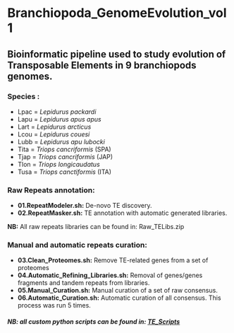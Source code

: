 # Branchiopoda_GenomeEvolution_vol1

## Bioinformatic pipeline used to study evolution of Transposable Elements in 9 branchiopods genomes.

### Species :  
 - Lpac = *Lepidurus packardi*
 - Lapu = *Lepidurus apus apus*
 - Lart = *Lepidurus arcticus*
 - Lcou = *Lepidurus couesi*
 - Lubb = *Lepidurus apu lubocki*
 - Tita = *Triops cancriformis* (SPA)
 - Tjap = *Triops cancriformis* (JAP)
 - Tlon = *Triops longicaudatus*
 - Tusa = *Triops canctiformis* (ITA) 

### Raw Repeats annotation:

- **01.RepeatModeler.sh:** De-novo TE discovery.  
- **02.RepeatMasker.sh:** TE annotation with automatic generated libraries.  

**NB:** All raw repeats libraries can be found in: Raw_TELibs.zip

### Manual and automatic repeats curation:
- **03.Clean_Proteomes.sh:** Remove TE-related genes from a set of proteomes
- **04.Automatic_Refining_Libraries.sh:** Removal of genes/genes fragments and tandem repeats from libraries.  
- **05.Manual_Curation.sh:** Manual curation of a set of raw consensus.    
- **06.Automatic_Curation.sh:** Automatic curation of all consensus.  This process was run 5 times.  

##### NB: all custom python scripts can be found in: [TE_Scripts](https://github.com/jacopoM28/Python_Scripts/tree/main/TE_scripts)
 
